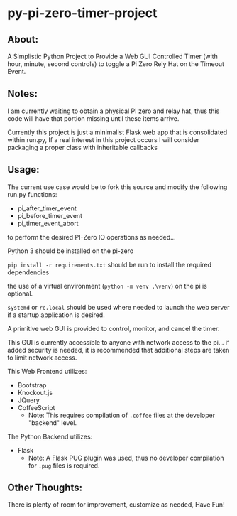 # py-pi-zero-timer-project

## About:
A Simplistic Python Project to Provide a Web GUI Controlled Timer (with hour, minute, second controls) to toggle a Pi Zero Rely Hat on the Timeout Event.

## Notes:
I am currently waiting to obtain a physical PI zero and relay hat, thus this code will have that portion missing until these items arrive.

Currently this project is just a minimalist Flask web app that is consolidated within run.py, If a real interest in this project occurs I will consider packaging a proper class with inheritable callbacks

## Usage:
The current use case would be to fork this source and modify the following run.py functions: 
* pi_after_timer_event
* pi_before_timer_event
* pi_timer_event_abort 

to perform the desired PI-Zero IO operations as needed...

Python 3 should be installed on the pi-zero

`pip install -r requirements.txt` should be run to install the required dependencies

the use of a virtual environment (`python -m venv .\venv`) on the pi is optional.

`systemd` or `rc.local` should be used where needed to launch the web server if a startup application is desired.

A primitive web GUI is provided to control, monitor, and cancel the timer.

This GUI is currently accessible to anyone with network access to the pi... if added security is needed, it is recommended that additional steps are taken to limit network access.


This Web Frontend utilizes: 
* Bootstrap
* Knockout.js
* JQuery
* CoffeeScript 
    - Note: This requires compilation of `.coffee` files at the developer "backend" level.
         
The Python Backend utilizes:
* Flask 
    - Note: A Flask PUG plugin was used, thus  no developer compilation for `.pug` files is required.

## Other Thoughts:
There is plenty of room for improvement, customize as needed, Have Fun!





  
  

